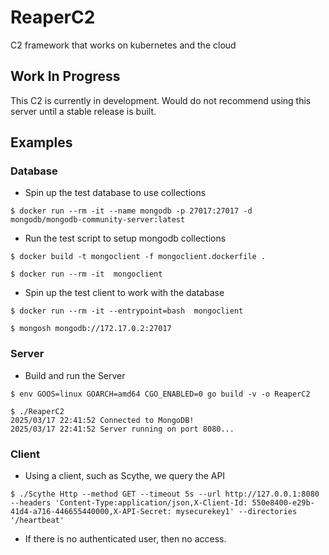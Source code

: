 # ReaperC2
C2 framework that works on kubernetes and the cloud

## Work In Progress

This C2 is currently in development.
Would do not recommend using this server until a stable release is built.

## Examples


### Database

* Spin up the test database to use collections

```
$ docker run --rm -it --name mongodb -p 27017:27017 -d mongodb/mongodb-community-server:latest
```

* Run the test script to setup mongodb collections

```
$ docker build -t mongoclient -f mongoclient.dockerfile .

$ docker run --rm -it  mongoclient
```

* Spin up the test client to work with the database

```
$ docker run --rm -it --entrypoint=bash  mongoclient

$ mongosh mongodb://172.17.0.2:27017
```

### Server 

* Build and run the Server

```
$ env GOOS=linux GOARCH=amd64 CGO_ENABLED=0 go build -v -o ReaperC2

$ ./ReaperC2 
2025/03/17 22:41:52 Connected to MongoDB!
2025/03/17 22:41:52 Server running on port 8080...
```

### Client

* Using a client, such as Scythe, we query the API

```
$ ./Scythe Http --method GET --timeout 5s --url http://127.0.0.1:8080 --headers 'Content-Type:application/json,X-Client-Id: 550e8400-e29b-41d4-a716-446655440000,X-API-Secret: mysecurekey1' --directories '/heartbeat'
```

* If there is no authenticated user, then no access.